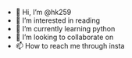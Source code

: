 - 👋 Hi, I’m @hk259
- 👀 I’m interested in reading
- 🌱 I’m currently learning python
- 💞️ I’m looking to collaborate on 
- 📫 How to reach me through insta

<!---
hk259/hk259 is a ✨ special ✨ repository because its `README.md` (this file) appears on your GitHub profile.
You can click the Preview link to take a look at your changes.
--->
